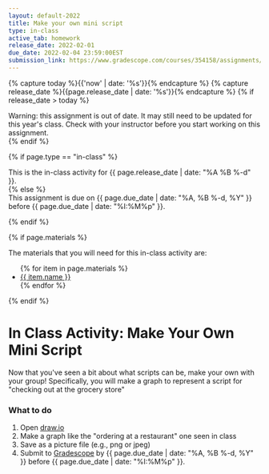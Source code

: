 ```yaml
---
layout: default-2022
title: Make your own mini script
type: in-class
active_tab: homework
release_date: 2022-02-01
due_date: 2022-02-04 23:59:00EST
submission_link: https://www.gradescope.com/courses/354158/assignments/1822819
---
```


<!-- Check whether the assignment is ready to release -->
{% capture today %}{{'now' | date: '%s'}}{% endcapture %}
{% capture release_date %}{{page.release_date | date: '%s'}}{% endcapture %}
{% if release_date > today %} 
<div class="alert alert-danger">
Warning: this assignment is out of date.  It may still need to be updated for this year's class.  Check with your instructor before you start working on this assignment.
</div>
{% endif %}
<!-- End of check whether the assignment is up to date -->



{% if page.type == "in-class" %}
<!-- In class activity -->
<div class="alert alert-info">
This is the in-class activity for {{ page.release_date | date: "%A %B %-d" }}.
</div>
{% else %}
<!-- Homework assignment -->
<div class="alert alert-info">
This assignment is due on {{ page.due_date | date: "%A, %B %-d, %Y" }} before {{ page.due_date | date: "%I:%M%p" }}. 
</div>

{% endif %}

{% if page.materials %}
<div class="alert alert-info">
The materials that you will need for this in-class activity are:
<ul>
{% for item in page.materials %}
<li><a href="{{item.url}}">{{ item.name }}</a></li>
{% endfor %}
</ul>
</div>
{% endif %}



In Class Activity: Make Your Own Mini Script
=============================================================

Now that you've seen a bit about what scripts can be, make your own with your group!
Specifically, you will make a graph to represent a script for "checking out at the grocery store"

### What to do

1. Open [draw.io](draw.io)
2. Make a graph like the "ordering at a restaurant" one seen in class
3. Save as a picture file (e.g., png or jpeg)
4. Submit to [Gradescope]({{page.submission_link}}) by {{ page.due_date | date: "%A, %B %-d, %Y" }} before {{ page.due_date | date: "%I:%M%p" }}. 

